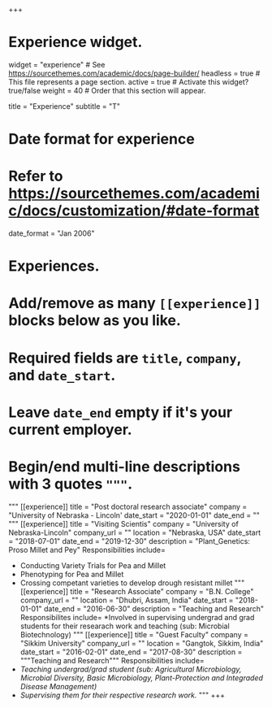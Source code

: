 +++
# Experience widget.
widget = "experience"  # See https://sourcethemes.com/academic/docs/page-builder/
headless = true  # This file represents a page section.
active = true  # Activate this widget? true/false
weight = 40  # Order that this section will appear.

title = "Experience"
subtitle = "T"

# Date format for experience
#   Refer to https://sourcethemes.com/academic/docs/customization/#date-format
date_format = "Jan 2006"

# Experiences.
#   Add/remove as many `[[experience]]` blocks below as you like.
#   Required fields are `title`, `company`, and `date_start`.
#   Leave `date_end` empty if it's your current employer.
#   Begin/end multi-line descriptions with 3 quotes `"""`.
"""
[[experience]]
  title = "Post doctoral research associate"
  company = "University of Nebraska - Lincoln'
  date_start = "2020-01-01"
  date_end = ""
"""
[[experience]]
  title = "Visiting Scientis"
  company = "University of Nebraska-Lincoln"
  company_url = ""
  location = "Nebraska, USA"
  date_start = "2018-07-01"
  date_end = "2019-12-30"
  description = "Plant_Genetics: Proso Millet and Pey"
  Responsibilities include=
  * Conducting Variety Trials for Pea and Millet
  * Phenotyping for Pea and Millet
  * Crossing competant varieties to develop drough resistant millet
"""
[[experience]]
  title = "Research Associate"
  company = "B.N. College"
  company_url = ""
  location = "Dhubri, Assam, India"
  date_start = "2018-01-01"
  date_end = "2016-06-30"
  description = "Teaching and Research"
  Responsibilites include=
  *Involved in supervising undergrad and grad students for their researach work and teaching (sub: Microbial Biotechnology)
"""
  [[experience]]
  title = "Guest Faculty"
  company = "Sikkim University"
  company_url = ""
  location = "Gangtok, Sikkim, India"
  date_start = "2016-02-01"
  date_end = "2017-08-30"
  description = """Teaching and Research"""
  Responsibilities include=
  * <i>Teaching undergrad/grad student (sub: Agricultural Microbiology, Microbial Diversity, Basic Microbiology, Plant-Protection and Integraded Disease Management)</i>
  * <i>Supervising them for their respective research work.</i>
 """
+++
